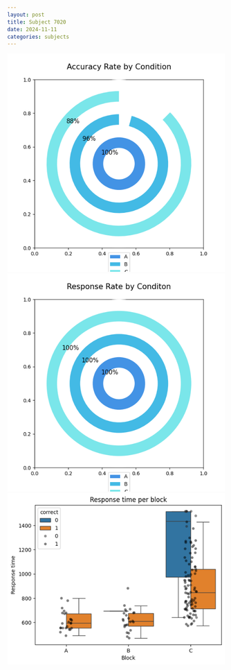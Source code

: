 ```yaml
---
layout: post
title: Subject 7020
date: 2024-11-11
categories: subjects
---
```


![](data/7020/run-31/7020_accuracy_rate.png)
![](data/7020/run-31/7020_response_rate.png)
![](data/7020/run-31/7020_rt.png)
